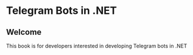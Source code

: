 # Telegram Bots in .NET

## Welcome

This book is for developers interested in developing Telegram bots in .NET
